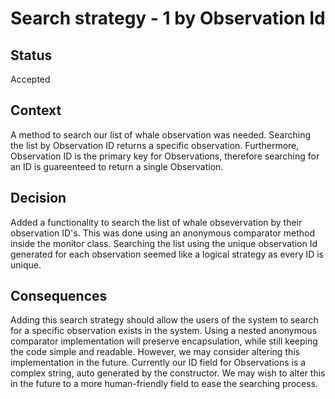 
# Search strategy - 1 by Observation Id

## Status

Accepted

## Context

A method to search our list of whale observation was needed. Searching the list by Observation ID returns a specific observation. Furthermore, Observation ID is the primary key for Observations, therefore searching for an ID is guareenteed to return a single Observation.

## Decision

Added a functionality to search the list of whale obsevervation by their observation ID's. This was done using an anonymous comparator method inside the monitor class. Searching the list using the unique observation Id generated for each observation seemed like a logical strategy as every ID is unique.

## Consequences

Adding this search strategy should allow the users of the system to search for a specific observation exists in the system. Using a nested anonymous comparator implementation will preserve encapsulation, while still keeping the code simple and readable.
However, we may consider altering this implementation in the future. Currently our ID field for Observations is a complex string, auto generated by the constructor. We may wish to alter this in the future to a more human-friendly field to ease the searching process.
